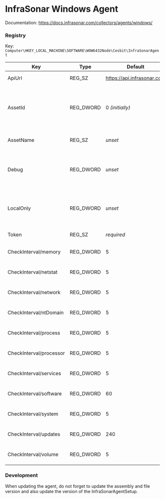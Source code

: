 # InfraSonar Windows Agent

Documentation: https://docs.infrasonar.com/collectors/agents/windows/

### Registry

Key: `Computer\HKEY_LOCAL_MACHINE\SOFTWARE\WOW6432Node\Cesbit\InfraSonarAgent`

Key                     | Type      | Default   | Description
------------------------|-----------| ----------| ------------
ApiUrl                  | REG_SZ    | https://api.infrasonar.com | API Url for InfraSonar
AssetId                 | REG_DWORD | 0 _(initially)_            | Asset Id. When `0`, the agent will create a new asset and change this registry key to the new asset Id.
AssetName               | REG_SZ    | _unset_                    | If set, the asset will be created using this name.
Debug                   | REG_DWORD | _unset_                    | A value of `1` will enable more informational event in the Event Viewer _(Windows Logs/Application)_.
LocalOnly               | REG_DWORD | _unset_                    | A value of `1` will not write to InfraSonar but instead writes output to a tmp file.
Token                   | REG_SZ    | _required_                 | Must be a valid agent token.
CheckInterval/memory    | REG_DWORD | 5                          | Memory check interval in minutes.
CheckInterval/netstat   | REG_DWORD | 5                          | Netstat check interval in minutes.
CheckInterval/network   | REG_DWORD | 5                          | Memory check interval in minutes.
CheckInterval/ntDomain  | REG_DWORD | 5                          | NTDomain check interval in minutes.
CheckInterval/process   | REG_DWORD | 5                          | Process check interval in minutes.
CheckInterval/processor | REG_DWORD | 5                          | Processor check interval in minutes.
CheckInterval/services  | REG_DWORD | 5                          | Services check interval in minutes.
CheckInterval/software  | REG_DWORD | 60                         | Software check interval in minutes.
CheckInterval/system    | REG_DWORD | 5                          | System check interval in minutes.
CheckInterval/updates   | REG_DWORD | 240                        | Updates check interval in minutes.
CheckInterval/volume    | REG_DWORD | 5                          | Volume check interval in minutes.

### Development
When updating the agent, do not forget to update the assembly and file version and also update the version of the InfraSonarAgentSetup.
